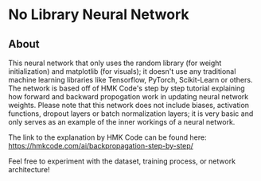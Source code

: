 # No Library Neural Network
## About
This neural network that only uses the random library (for weight initialization) and matplotlib (for visuals); it doesn't use any traditional machine learning libraries like Tensorflow, PyTorch, Scikit-Learn or others. The network is based off of HMK Code's step by step tutorial explaining how forward and backward propogation work in updating neural network weights. Please note that this network does not include biases, activation functions, dropout layers or batch normalization layers; it is very basic and only serves as an example of the inner workings of a neural network.

The link to the explanation by HMK Code can be found here: https://hmkcode.com/ai/backpropagation-step-by-step/

Feel free to experiment with the dataset, training process, or network architecture!
